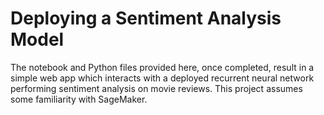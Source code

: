 # Deploying a Sentiment Analysis Model

The notebook and Python files provided here, once completed, result in a simple web app which interacts with a deployed recurrent neural network performing sentiment analysis on movie reviews. This project assumes some familiarity with SageMaker.

